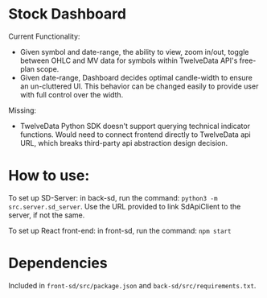 # Stock Dashboard

Current Functionality:
 - Given symbol and date-range, the ability to view, zoom in/out, toggle between OHLC and MV data for symbols within TwelveData API's free-plan scope.
 - Given date-range, Dashboard decides optimal candle-width to ensure an un-cluttered UI. This behavior can be changed easily to provide user with full control over the width.

Missing:
- TwelveData Python SDK doesn't support querying technical indicator functions. Would need to connect frontend directly to TwelveData api URL, which breaks third-party api abstraction design decision.

# How to use:
To set up SD-Server:
in back-sd, run the command: `python3 -m src.server.sd_server`. Use the URL provided to link SdApiClient to the server, if not the same.

To set up React front-end:
in front-sd, run the command: `npm start`


# Dependencies 
Included in `front-sd/src/package.json` and `back-sd/src/requirements.txt`.